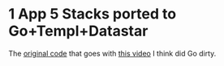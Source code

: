 # 1 App 5 Stacks ported to Go+Templ+Datastar

The [original code](https://github.com/t3dotgg/1app5stacks ) that goes with [this video](https://www.youtube.com/watch?v=O-EWIlZW0mM) I think did Go dirty.
